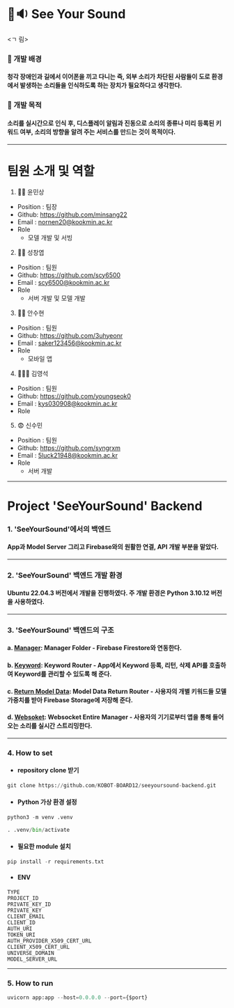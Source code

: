 # 👀🔉 See Your Sound
<ㄱ 림>
### 🔧 개발 배경
#### 청각 장애인과 길에서 이어폰을 끼고 다니는 즉, 외부 소리가 차단된 사람들이 도로 환경에서 발생하는 소리들을 인식하도록 하는 장치가 필요하다고 생각한다. 
### 🔦 개발 목적
#### 소리를 실시간으로 인식 후, 디스플레이 알림과 진동으로 소리의 종류나 미리 등록된 키워드 여부, 소리의 방향을 알려 주는 서비스를 만드는 것이 목적이다.
---
# 팀원 소개 및 역할
1. 👨‍💻 윤민상

- Position : 팀장
- Github: <https://github.com/minsang22>
- Email : nornen20@kookmin.ac.kr
- Role
  - 모델 개발 및 서빙

2. 👨‍💻 성창엽

- Position : 팀원
- Github: <https://github.com/scy6500>
- Email : scy6500@kookmin.ac.kr
- Role
  - 서버 개발 및 모델 개발

3. 👨‍💻 안수현

- Position : 팀원
- Github: <https://github.com/3uhyeonr>
- Email : saker123456@kookmin.ac.kr
- Role
  - 모바일 앱

4. 🧑🏻‍💻 김영석

- Position : 팀원
- Github: <https://github.com/youngseok0>
- Email : kys030908@kookmin.ac.kr
- Role

5. 😨 신수민

- Position : 팀원
- Github: <https://github.com/syngrxm>
- Email : 5luck21948@kookmin.ac.kr
- Role
  - 서버 개발
---
# Project 'SeeYourSound' Backend
### 1. 'SeeYourSound'에서의 백엔드
#### App과 Model Server 그리고 Firebase와의 원활한 연결, API 개발 부분을 맡았다.
---
### 2. 'SeeYourSound' 백엔드 개발 환경
#### Ubuntu 22.04.3 버전에서 개발을 진행하였다. 주 개발 환경은 Python 3.10.12 버전을 사용하였다.
---
### 3. 'SeeYourSound' 백엔드의 구조
#### a. [Manager](https://github.com/KOBOT-BOARD12/seeyoursound-backend/blob/develop/manager/firebase_manager.py): Manager Folder - Firebase Firestore와 연동한다.
#### b. [Keyword](https://github.com/KOBOT-BOARD12/seeyoursound-backend/blob/develop/router/keyword_router.py): Keyword Router - App에서 Keyword 등록, 리턴, 삭제 API를 호출하여 Keyword를 관리할 수 있도록 해 준다.
#### c. [Return Model Data](https://github.com/KOBOT-BOARD12/seeyoursound-backend/blob/develop/router/model_router.py): Model Data Return Router - 사용자의 개별 키워드들 모델 가중치를 받아 Firebase Storage에 저장해 준다.
#### d. [Websoket](https://github.com/KOBOT-BOARD12/seeyoursound-backend/blob/develop/router/websocket.py): Websocket Entire Manager - 사용자의 기기로부터 앱을 통해 들어오는 소리를 실시간 스트리밍한다.
---
### 4. How to set
* #### repository clone 받기
```python
git clone https://github.com/KOBOT-BOARD12/seeyoursound-backend.git
```
* #### Python 가상 환경 설정
```python
python3 -m venv .venv
```
```python
. .venv/bin/activate
```
* #### 필요한 module 설치
```python
pip install -r requirements.txt
```
* #### ENV
```
TYPE
PROJECT_ID
PRIVATE_KEY_ID
PRIVATE_KEY
CLIENT_EMAIL
CLIENT_ID
AUTH_URI
TOKEN_URI
AUTH_PROVIDER_X509_CERT_URL
CLIENT_X509_CERT_URL
UNIVERSE_DOMAIN
MODEL_SERVER_URL
```
---
### 5. How to run
```python
uvicorn app:app --host=0.0.0.0 --port={$port}
```